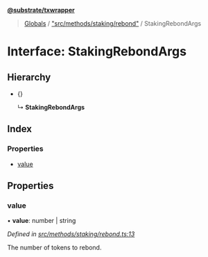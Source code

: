 **[@substrate/txwrapper](../README.md)**

> [Globals](../globals.md) / ["src/methods/staking/rebond"](../modules/_src_methods_staking_rebond_.md) / StakingRebondArgs

# Interface: StakingRebondArgs

## Hierarchy

* {}

  ↳ **StakingRebondArgs**

## Index

### Properties

* [value](_src_methods_staking_rebond_.stakingrebondargs.md#value)

## Properties

### value

•  **value**: number \| string

*Defined in [src/methods/staking/rebond.ts:13](https://github.com/paritytech/txwrapper/blob/4a341c0/src/methods/staking/rebond.ts#L13)*

The number of tokens to rebond.
